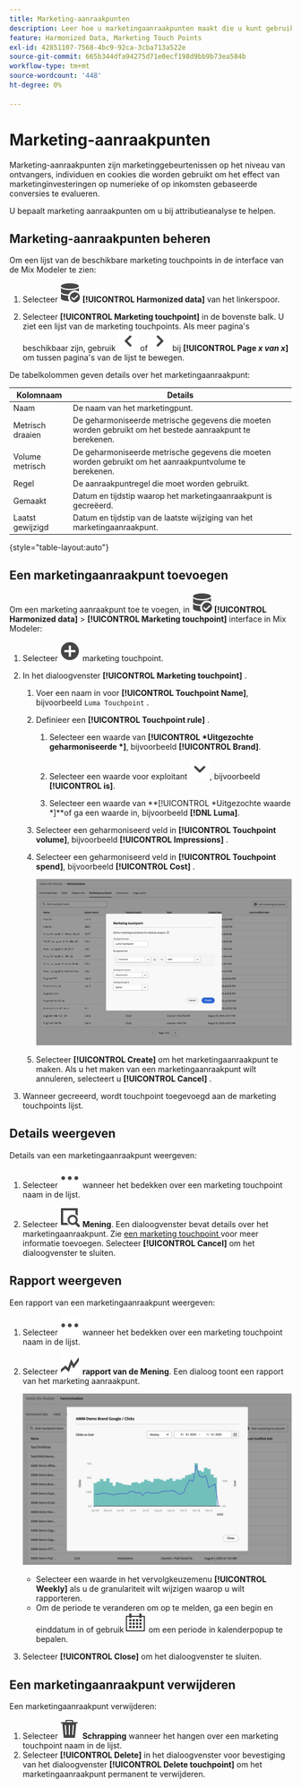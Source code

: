```yaml
---
title: Marketing-aanraakpunten
description: Leer hoe u marketingaanraakpunten maakt die u kunt gebruiken als onderdeel van het harmoniseren van uw gegevens in de Mix Modeler.
feature: Harmonized Data, Marketing Touch Points
exl-id: 42851107-7568-4bc9-92ca-3cba713a522e
source-git-commit: 665b344dfa94275d71e0ecf198d9bb9b73ea584b
workflow-type: tm+mt
source-wordcount: '448'
ht-degree: 0%

---
```


# Marketing-aanraakpunten

Marketing-aanraakpunten zijn marketinggebeurtenissen op het niveau van ontvangers, individuen en cookies die worden gebruikt om het effect van marketinginvesteringen op numerieke of op inkomsten gebaseerde conversies te evalueren.

U bepaalt marketing aanraakpunten om u bij attributieanalyse te helpen.

## Marketing-aanraakpunten beheren

Om een lijst van de beschikbare marketing touchpoints in de interface van de Mix Modeler te zien:

1. Selecteer ![ DataSearch ](/help/assets/icons/DataCheck.svg) **[!UICONTROL Harmonized data]** van het linkerspoor.

1. Selecteer **[!UICONTROL Marketing touchpoint]** in de bovenste balk. U ziet een lijst van de marketing touchpoints. Als meer pagina&#39;s beschikbaar zijn, gebruik ![ Pijl links ](/help/assets/icons/ChevronLeft.svg) of ![ Pijl rechts ](/help/assets/icons/ChevronRight.svg) bij **[!UICONTROL Page _x _van_ x_]** om tussen pagina&#39;s van de lijst te bewegen.

De tabelkolommen geven details over het marketingaanraakpunt:

| Kolomnaam | Details |
| --- | ---|
| Naam | De naam van het marketingpunt. |
| Metrisch draaien | De geharmoniseerde metrische gegevens die moeten worden gebruikt om het bestede aanraakpunt te berekenen. |
| Volume metrisch | De geharmoniseerde metrische gegevens die moeten worden gebruikt om het aanraakpuntvolume te berekenen. |
| Regel | De aanraakpuntregel die moet worden gebruikt. |
| Gemaakt | Datum en tijdstip waarop het marketingaanraakpunt is gecreëerd. |
| Laatst gewijzigd | Datum en tijdstip van de laatste wijziging van het marketingaanraakpunt. |

{style="table-layout:auto"}

## Een marketingaanraakpunt toevoegen

Om een marketing aanraakpunt toe te voegen, in ![ DataSearch ](/help/assets/icons/DataCheck.svg) **[!UICONTROL Harmonized data]** > **[!UICONTROL Marketing touchpoint]** interface in Mix Modeler:

1. Selecteer ![ toevoegen ](/help/assets/icons/AddCircle.svg) marketing touchpoint.

1. In het dialoogvenster **[!UICONTROL Marketing touchpoint]** .

   1. Voer een naam in voor **[!UICONTROL Touchpoint Name]**, bijvoorbeeld `Luma Touchpoint` .

   1. Definieer een **[!UICONTROL Touchpoint rule]** .

      1. Selecteer een waarde van **[!UICONTROL *Uitgezochte geharmoniseerde *]**, bijvoorbeeld **[!UICONTROL Brand]**.

      1. Selecteer een waarde voor exploitant ![ Chevron ](/help/assets/icons/ChevronDown.svg), bijvoorbeeld **[!UICONTROL is]**.

      1. Selecteer een waarde van **[!UICONTROL *Uitgezochte waarde *]**of ga een waarde in, bijvoorbeeld **[!DNL Luma]**.

   1. Selecteer een geharmoniseerd veld in **[!UICONTROL Touchpoint volume]**, bijvoorbeeld **[!UICONTROL Impressions]** .

   1. Selecteer een geharmoniseerd veld in **[!UICONTROL Touchpoint spend]**, bijvoorbeeld **[!UICONTROL Cost]** .

      ![ Marketing touchpoint ](/help/assets/create-touchpoint.png)

   1. Selecteer **[!UICONTROL Create]** om het marketingaanraakpunt te maken. Als u het maken van een marketingaanraakpunt wilt annuleren, selecteert u **[!UICONTROL Cancel]** .

1. Wanneer gecreeerd, wordt touchpoint toegevoegd aan de marketing touchpoints lijst.


## Details weergeven

Details van een marketingaanraakpunt weergeven:

1. Selecteer ![ Meer ](/help/assets/icons/More.svg) wanneer het bedekken over een marketing touchpoint naam in de lijst.

1. Selecteer ![ Mening ](/help/assets/icons/ViewDetail.svg) **Mening**. Een dialoogvenster bevat details over het marketingaanraakpunt. Zie [ een marketing touchpoint ](#add-a-marketing-touchpoint) voor meer informatie toevoegen. Selecteer **[!UICONTROL Cancel]** om het dialoogvenster te sluiten.


## Rapport weergeven

Een rapport van een marketingaanraakpunt weergeven:

1. Selecteer ![ Meer ](/help/assets/icons/More.svg) wanneer het bedekken over een marketing touchpoint naam in de lijst.

1. Selecteer ![ GraphTrend ](/help/assets/icons/GraphTrend.svg) **rapport van de Mening**. Een dialoog toont een rapport van het marketing aanraakpunt.

   ![ de marketing touchpoint meningsrapport ](../assets/marketingtouchpoint-view-report.png)

   * Selecteer een waarde in het vervolgkeuzemenu **[!UICONTROL Weekly]** als u de granulariteit wilt wijzigen waarop u wilt rapporteren.
   * Om de periode te veranderen om op te melden, ga een begin en einddatum in of gebruik ![ Kalender ](/help/assets/icons/Calendar.svg) om een periode in kalenderpopup te bepalen.

1. Selecteer **[!UICONTROL Close]** om het dialoogvenster te sluiten.

## Een marketingaanraakpunt verwijderen

Een marketingaanraakpunt verwijderen:

1. Selecteer ![ Schrapping ](/help/assets/icons/Delete.svg) **Schrapping** wanneer het hangen over een marketing touchpoint naam in de lijst.
1. Selecteer **[!UICONTROL Delete]** in het dialoogvenster voor bevestiging van het dialoogvenster **[!UICONTROL Delete touchpoint]** om het marketingaanraakpunt permanent te verwijderen.

